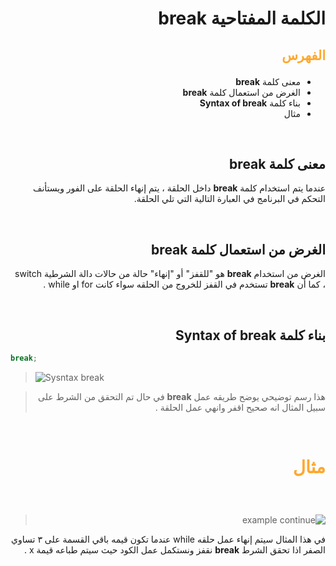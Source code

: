 <div dir=rtl>

#  الكلمة المفتاحية **break**  

##  <p style="color: #fea82f">الفهرس </p>

  *  معنى كلمة  **break** 
  * الغرض من استعمال كلمة **break** 
  * بناء كلمة **Syntax of break** 
  * مثال  

 
 &nbsp;


  ##  معنى كلمة  **break** 
عندما يتم استخدام كلمة **break**  داخل الحلقة ، يتم إنهاء الحلقة على الفور ويستأنف التحكم في البرنامج في العبارة التالية التي تلي الحلقة.
 
 &nbsp;

##  الغرض من استعمال كلمة **break** 
 الغرض من استخدام **break**  هو "للقفز" أو "إنهاء"  حالة من حالات دالة الشرطية switch ، كما أن **break**  تستخدم في القفز  للخروج من  الحلقه سواء كانت for او while .




  

 &nbsp;

## بناء كلمة **Syntax of break**
 <div dir=ltr>

```C#
break;
```


> ![Sysntax break](https://www.tutorialspoint.com/csharp/images/cpp_break_statement.jpg)   

</div> 

> هذا رسم توضيحي يوضح طريقه عمل  **break** 
في حال تم التحقق من الشرط على سبيل المثال انه صحيح اقفر وانهي عمل الحلقة .




 &nbsp;

# <p style="color: #fea82f">مثال </p>  

  &nbsp;
  > ![example continue](https://cdn.educba.com/academy/wp-content/uploads/2019/09/c3.png
)


في هذا المثال سيتم إنهاء عمل حلقه while عندما تكون قيمه باقي القسمة على ٣ تساوي الصفر  اذا تحقق الشرط  **break** نقفز ونستكمل عمل الكود حيث سيتم طباعه قيمة   x .
 </div>